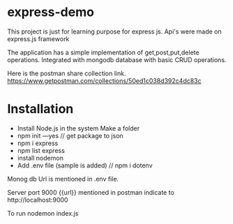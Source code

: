 # express-demo
This project is just for learning purpose for express js. Api's were made on express.js framework

The application has a simple implementation of get,post,put,delete operations. Integrated with mongodb database with basic CRUD operations.

Here is the postman share collection link.
https://www.getpostman.com/collections/50ed1c038d392c4dc83c

# Installation
- Install Node.js in the system 
Make a folder
- npm init —yes // get package to json
- npm i express
- npm list express
- install nodemon
- Add .env file (sample is added) // npm i dotenv

Monog db Url is mentioned in .env file.

Server port 9000
{{url}} mentioned in postman indicate to http://localhost:9000

To run nodemon index.js
